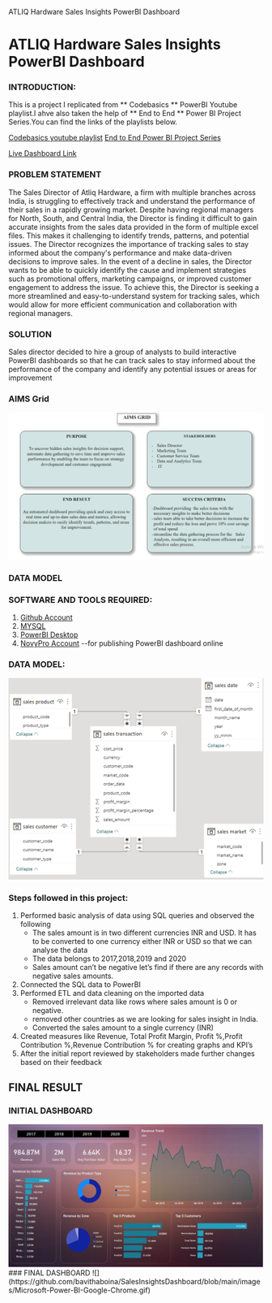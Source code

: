ATLIQ Hardware Sales Insights PowerBI Dashboard
# ATLIQ Hardware Sales Insights PowerBI Dashboard
### INTRODUCTION:
This is a project I replicated from ** Codebasics ** PowerBI Youtube playlist.I ahve also taken the help of ** End to End ** Power BI Project Series.You can find the links of the playlists below.

[Codebasics youtube playlist](https://www.youtube.com/playlist?list=PLeo1K3hjS3uva8pk1FI3iK9kCOKQdz1I9)
[End to End Power BI Project Series](https://www.youtube.com/playlist?list=PLI0saxAvhd_MSvNrl1F70cJKIlwolI2DO)

[Live Dashboard Link](https://app.powerbi.com/view?r=eyJrIjoiMmJmMzRjYjgtOTZhNy00ZGVkLTg2YjEtZTY0MDcxMDM3ZGRiIiwidCI6ImRmODY3OWNkLWE4MGUtNDVkOC05OWFjLWM4M2VkN2ZmOTVhMCJ9&pageName=ReportSection40e6fb4b5493ba29ec91)

### PROBLEM STATEMENT
The Sales Director of Atliq Hardware, a firm with multiple branches across India, is struggling to effectively track and understand the performance of their sales in a rapidly growing market. Despite having regional managers for North, South, and Central India, the Director is finding it difficult to gain accurate insights from the sales data provided in the form of multiple excel files. This makes it challenging to identify trends, patterns, and potential issues. The Director recognizes the importance of tracking sales to stay informed about the company's performance and make data-driven decisions to improve sales. In the event of a decline in sales, the Director wants to be able to quickly identify the cause and implement strategies such as promotional offers, marketing campaigns, or improved customer engagement to address the issue. To achieve this, the Director is seeking a more streamlined and easy-to-understand system for tracking sales, which would allow for more efficient communication and collaboration with regional managers.

### SOLUTION
Sales director decided to hire a group of analysts to build interactive PowerBI dashboards so that he can track sales to stay informed about the performance of the company and identify any potential issues or areas for improvement

### AIMS Grid

<div align="center">
<img height:"100" width:"100" src="https://github.com/bavithaboina/SalesInsightsDashboard/blob/main/images/AimsGrid.png">
</div>

### DATA MODEL

### SOFTWARE AND TOOLS REQUIRED:

1. [Github Account](https://github.com)
2. [MYSQL](https://www.mysql.com/downloads/)
3. [PowerBI Desktop](https://www.microsoft.com/en-us/download/details.aspx?id=58494)
4. [NovyPro Account](https://www.novypro.com/)  --for publishing PowerBI dashboard online

### DATA MODEL:
<div align="center" >
<img height:"100" width:"100" src="https://github.com/bavithaboina/SalesInsightsDashboard/blob/main/images/Sales_Insights_DataModel.png">
</div>



### Steps followed in this project:
1. Performed basic analysis of data using SQL queries and observed the following
    *   The sales amount is in two different currencies INR and USD. It has to be converted to one currency either INR or USD so that we can analyse the data
    *   The data belongs to 2017,2018,2019 and 2020
    *   Sales amount can’t be negative let’s find if there are any records with negative sales amounts.
2. Connected the SQL data to PowerBI
3. Performed ETL and data cleaning on the imported data
    *   Removed irrelevant data like rows where sales amount is 0 or negative.
    *   removed other countries as we are looking for sales insight in India.
    *   Converted the sales amount to a single currency (INR)
4. Created measures like Revenue, Total Profit Margin, Profit %,Profit Contribution %,Revenue Contribution % for creating graphs and KPI’s
5. After the initial report reviewed by stakeholders made further changes based on their feedback

## FINAL RESULT


### INITIAL DASHBOARD
<div align="center">
<img height:"100" width:"100" src="https://github.com/bavithaboina/SalesInsightsDashboard/blob/main/images/inital_sales_inisghts_dahsboard.png">
</div>
### FINAL DASHBOARD 
![](https://github.com/bavithaboina/SalesInsightsDashboard/blob/main/images/Microsoft-Power-BI-Google-Chrome.gif)




